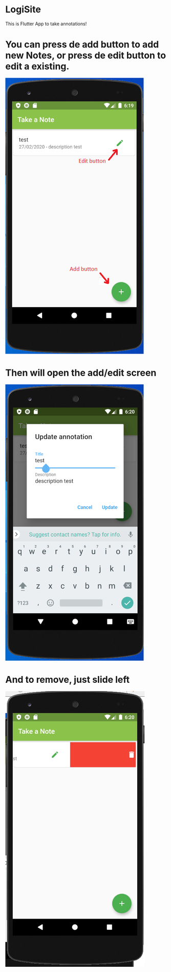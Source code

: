 # LogiSite

This is Flutter App to take annotations!

# You can press de add button to add new Notes, or press de edit button to edit a existing.

![](img/edit.PNG)

# Then will open the add/edit screen

![](img/edit2.PNG)

# And to remove, just slide left

![](img/remove.PNG)


